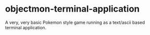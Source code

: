 # objectmon-terminal-application
A very, very basic Pokemon style game running as a text/ascii based terminal application.
